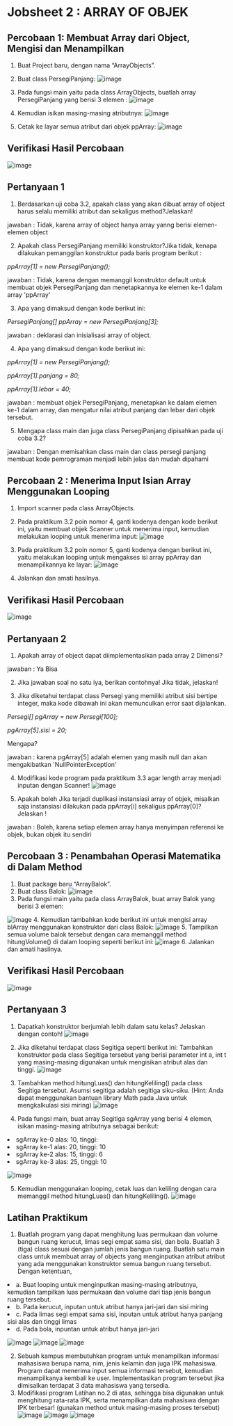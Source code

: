 # Jobsheet 2 : ARRAY OF OBJEK 

## Percobaan 1: Membuat Array dari Object, Mengisi dan Menampilkan 

1. Buat Project baru, dengan nama “ArrayObjects”. 
2. Buat class PersegiPanjang:
 ![image](./class%20array%20object.png)

3. Pada fungsi main yaitu pada class ArrayObjects, buatlah array PersegiPanjang yang berisi 3 elemen :
![image](./main%20praktikum%201.png)

4. Kemudian isikan masing-masing atributnya: 
![image](./atribut%20praktikum%201.png)

5. Cetak ke layar semua atribut dari objek ppArray:
![image](./munculkan%20hasil%20atribut.png)

## Verifikasi Hasil Percobaan 
![image](./hasil%20array%20object.png)

## Pertanyaan 1
1. Berdasarkan uji coba 3.2, apakah class yang akan dibuat array of object harus selalu memiliki 
atribut dan sekaligus method?Jelaskan!
<p> jawaban : Tidak, karena array of object hanya array yanng berisi elemen-elemen object </p>

2. Apakah class PersegiPanjang memiliki konstruktor?Jika tidak, kenapa dilakukan pemanggilan 
konstruktur pada baris program berikut :

<i> ppArray[1] = new PersegiPanjang();</i>

<p> jawaban : Tidak, karena dengan memanggil konstruktor default untuk membuat objek PersegiPanjang dan menetapkannya ke elemen ke-1 dalam array 'ppArray' </p> 

3. Apa yang dimaksud dengan kode berikut ini:

<i> PersegiPanjang[] ppArray = new PersegiPanjang[3];</i> 
<p> jawaban : deklarasi dan inisialisasi array of object. </p>

4. Apa yang dimaksud dengan kode berikut ini:

<i><p>ppArray[1] = new PersegiPanjang();</p>
<p>ppArray[1].panjang = 80;</p>
<p>ppArray[1].lebar = 40;</i></p>

<p> jawaban : membuat objek PersegiPanjang, menetapkan ke dalam elemen ke-1 dalam array, dan mengatur nilai atribut panjang dan lebar dari objek tersebut. </p>

5. Mengapa class main dan juga class PersegiPanjang dipisahkan pada uji coba 3.2?

<p> jawaban : Dengan memisahkan class main dan class persegi panjang membuat kode pemrograman menjadi lebih jelas dan mudah dipahami</p>


## Percobaan 2 : Menerima Input Isian Array Menggunakan Looping 
1. Import scanner pada class ArrayObjects. 
2. Pada praktikum 3.2 poin nomor 4, ganti kodenya dengan kode berikut ini, yaitu membuat objek 
Scanner untuk menerima input, kemudian melakukan looping untuk menerima input: 
![image](./praktikum%202%20no%202.png)

3. Pada praktikum 3.2 poin nomor 5, ganti kodenya dengan berikut ini, yaitu melakukan looping untuk mengakses isi array ppArray dan menampilkannya ke layar:
![image](./Praktikum%202%20no%203.png)

4. Jalankan dan amati hasilnya. 

## Verifikasi Hasil Percobaan 
![image](./hasil%20praktikum%202.png)

## Pertanyaan 2 
1. Apakah array of object dapat diimplementasikan pada array 2 Dimensi? 
<p> jawaban : Ya Bisa </p>

2. Jika jawaban soal no satu iya, berikan contohnya! Jika tidak, jelaskan!
 

3. Jika diketahui terdapat class Persegi yang memiliki atribut sisi bertipe integer, maka kode 
dibawah ini akan memunculkan error saat dijalankan.
<p> <i> Persegi[] pgArray = new Persegi[100];</p>
<p> pgArray[5].sisi = 20; </i> </p>  
Mengapa?
<p> jawaban : karena pgArray[5] adalah elemen yang masih null dan akan mengakibatkan 'NullPointerException' </p>

4. Modifikasi kode program pada praktikum 3.3 agar length array menjadi inputan dengan Scanner! 
![image](./pertanyaan%202%20no%204.png)

5. Apakah boleh Jika terjadi duplikasi instansiasi array of objek, misalkan saja instansiasi dilakukan 
pada ppArray[i] sekaligus ppArray[0]?Jelaskan ! 
<p> jawaban :  Boleh, karena setiap elemen array hanya menyimpan referensi ke objek, bukan objek itu sendiri</p>

## Percobaan 3 : Penambahan Operasi Matematika di Dalam Method
1. Buat package baru “ArrayBalok”. 
2. Buat class Balok:
![image](./Percobaan%203%20no%202.png)
3. Pada fungsi main yaitu pada class ArrayBalok, buat array Balok yang berisi 3 elemen:

![image](./Percobaan%203%20no%203.png)
4. Kemudian tambahkan kode berikut ini untuk mengisi array blArray menggunakan konstruktor 
dari class Balok:
![image](./Percobaan%203%20no%204.png) 
5. Tampilkan semua volume balok tersebut dengan cara memanggil method hitungVolume() di dalam looping seperti berikut ini:
![image](./Percobaan%203%20no%205.png)
6. Jalankan dan amati hasilnya.

## Verifikasi Hasil Percobaan 
![image](./hasil%20praktikum%203.png)


## Pertanyaan 3 
1. Dapatkah konstruktor berjumlah lebih dalam satu kelas? Jelaskan dengan contoh! 
![image](./Pertanyaan%203%20no%201.png)

2. Jika diketahui terdapat class Segitiga seperti berikut ini: 
Tambahkan konstruktor pada class Segitiga tersebut yang berisi parameter int a, int t yang masing-masing digunakan untuk mengisikan atribut alas dan tinggi. 
    ![image](./pertanyaan%203%20no%202.png)

3. Tambahkan method hitungLuas() dan hitungKeliling() pada class Segitiga 
tersebut. Asumsi segitiga adalah segitiga siku-siku. (Hint: Anda dapat menggunakan bantuan library Math pada Java untuk mengkalkulasi sisi miring)
![image](./pertanyaan%203%20no%203.png)


4. Pada fungsi main, buat array Segitiga sgArray yang berisi 4 elemen, isikan masing-masing 
atributnya sebagai berikut: 
<li> sgArray ke-0 alas: 10, tinggi: </li> 
<li> sgArray ke-1 alas: 20, tinggi: 10 </li>
<li> sgArray ke-2 alas: 15, tinggi: 6 </li>
<li> sgArray ke-3 alas: 25, tinggi: 10 </li>

![image](./Pertanyaan%203%20no%204.png)

5. Kemudian menggunakan looping, cetak luas dan keliling dengan cara memanggil method 
hitungLuas() dan hitungKeliling().
![image](./Pertanyaan%203%20no%205.png)





## Latihan Praktikum 
1. Buatlah program yang dapat menghitung luas permukaan dan volume bangun ruang kerucut, 
limas segi empat sama sisi, dan bola. Buatlah 3 (tiga) class sesuai dengan jumlah jenis bangun 
ruang. Buatlah satu main class untuk membuat array of objects yang menginputkan atribut
atribut yang ada menggunakan konstruktor semua bangun ruang tersebut. Dengan ketentuan, 
<li>a. Buat looping untuk menginputkan masing-masing atributnya, kemudian tampilkan luas permukaan dan volume dari tiap jenis bangun ruang tersebut.</li> 
<li>b. Pada kerucut, inputan untuk atribut hanya jari-jari dan sisi miring</li> 
<li> c. Pada limas segi empat sama sisi, inputan untuk atribut hanya panjang sisi alas dan 
tinggi limas </li>
<li> d. Pada bola, inpuntan untuk atribut hanya jari-jari </li> 

![image](./praktikum%20no%201%20(1).png)
![image](./praktikum%20no%201%20(2).png)
![image](./hasil%20praktikum%20no%201.png)


2. Sebuah kampus membutuhkan program untuk menampilkan informasi mahasiswa berupa nama, 
nim, jenis kelamin dan juga IPK mahasiswa. Program dapat menerima input semua informasi 
tersebut, kemudian menampilkanya kembali ke user. Implementasikan program tersebut jika 
dimisalkan terdapat 3 data mahasiswa yang tersedia. 
3. Modifikasi program Latihan no.2 di atas, sehingga bisa digunakan untuk menghitung rata-rata IPK, 
serta menampilkan data mahasiswa dengan IPK terbesar! (gunakan method untuk masing-masing 
proses tersebut)
![image](./Praktikum%20no%202-3%20(1)%20.png)
![image](./Praktikum%20no%202-3%20(2)%20.png)
![image](./hasil%20praktikum%20no%202-3.png)